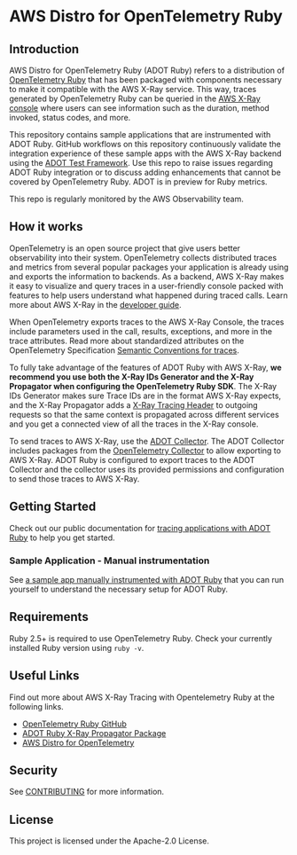 # AWS Distro for OpenTelemetry Ruby

## Introduction

AWS Distro for OpenTelemetry Ruby (ADOT Ruby) refers to a distribution of [OpenTelemetry Ruby](https://github.com/open-telemetry/opentelemetry-ruby) that has been packaged with components necessary to make it compatible with the AWS X-Ray service. This way, traces generated by OpenTelemetry Ruby can be queried in the [AWS X-Ray console](https://console.aws.amazon.com/xray/home) where users can see information such as the duration, method invoked, status codes, and more.

This repository contains sample applications that are instrumented with ADOT Ruby. GitHub workflows on this repository continuously validate the integration experience of these sample apps with the AWS X-Ray backend using the [ADOT Test Framework](https://github.com/aws-observability/aws-otel-test-framework/tree/terraform). Use this repo to raise issues regarding ADOT Ruby integration or to discuss adding enhancements that cannot be covered by OpenTelemetry Ruby. ADOT is in preview for Ruby metrics. 

This repo is regularly monitored by the AWS Observability team.

## How it works

OpenTelemetry is an open source project that give users better observability into their system. OpenTelemetry collects distributed traces and metrics from several popular packages your application is already using and exports the information to backends. As a backend, AWS X-Ray makes it easy to visualize and query traces in a user-friendly console packed with features to help users understand what happened during traced calls. Learn more about AWS X-Ray in the [developer guide](https://docs.aws.amazon.com/xray/latest/devguide/aws-xray.html).

When OpenTelemetry exports traces to the AWS X-Ray Console, the traces include parameters used in the call, results, exceptions, and more in the trace attributes. Read more about standardized attributes on the OpenTelemetry Specification [Semantic Conventions for traces](https://github.com/open-telemetry/opentelemetry-specification/tree/main/specification/trace/semantic_conventions).

To fully take advantage of the features of ADOT Ruby with AWS X-Ray, **we recommend you use both the X-Ray IDs Generator and the X-Ray Propagator when configuring the OpenTelemetry Ruby SDK**. The X-Ray IDs Generator makes sure Trace IDs are in the format AWS X-Ray expects, and the X-Ray Propagator adds a [X-Ray Tracing Header](https://docs.aws.amazon.com/xray/latest/devguide/xray-concepts.html#xray-concepts-traces) to outgoing requests so that the same context is propagated across different services and you get a connected view of all the traces in the X-Ray console.

To send traces to AWS X-Ray, use the [ADOT Collector](https://github.com/aws-observability/aws-otel-collector). The ADOT Collector includes packages from the [OpenTelemetry Collector](https://github.com/open-telemetry/opentelemetry-collector) to allow exporting to AWS X-Ray. ADOT Ruby is configured to export traces to the ADOT Collector and the collector uses its provided permissions and configuration to send those traces to AWS X-Ray.

## Getting Started

Check out our public documentation for [tracing applications with ADOT Ruby](https://aws-otel.github.io/docs/getting-started/ruby-sdk/trace-manual-instr) to help you get started.

### Sample Application - Manual instrumentation

See [a sample app manually instrumented with ADOT Ruby](sample-apps/manual-instrumentation/ruby-on-rails/README.md) that you can run yourself to understand the necessary setup for ADOT Ruby.

## Requirements

Ruby 2.5+ is required to use OpenTelemetry Ruby. Check your currently installed Ruby version using `ruby -v`.

## Useful Links

Find out more about AWS X-Ray Tracing with Opentelemetry Ruby at the
following links.

- [OpenTelemetry Ruby GitHub](https://github.com/open-telemetry/opentelemetry-ruby)
- [ADOT Ruby X-Ray Propagator Package](https://github.com/open-telemetry/opentelemetry-ruby/tree/main/propagator/xray#opentelemetry-propagator-xray)
- [AWS Distro for OpenTelemetry](https://aws-otel.github.io/)

## Security

See [CONTRIBUTING](CONTRIBUTING.md#security-issue-notifications) for more information.

## License

This project is licensed under the Apache-2.0 License.
